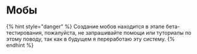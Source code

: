 # Мобы

{% hint style="danger" %}
Создание мобов находится в этапе бета-тестирования, пожалуйста, не запрашивайте помощи или туториалы по этому поводу, так как в будущем я переработаю эту систему.
{% endhint %}

